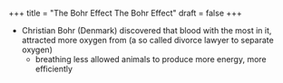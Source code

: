 +++
title = "The Bohr Effect The Bohr Effect"
draft = false
+++

-   Christian Bohr (Denmark) discovered that blood with the most in it, attracted more oxygen from (a so called divorce lawyer to separate oxygen)
    -   breathing less allowed animals to produce more energy, more efficiently